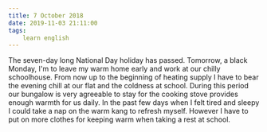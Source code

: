 ```yaml
---
title: 7 October 2018
date: 2019-11-03 21:11:00
tags:
    learn english
---
```


The seven-day long National Day holiday has passed. Tomorrow, a black Monday, I'm to leave my warm home early and work at our chilly schoolhouse. From now up to the beginning of heating supply I have to bear the evening chill at our flat and the coldness at school. During this period our bungalow is very agreeable to stay for the cooking stove provides enough warmth for us daily. In the past few days when I felt tired and sleepy I could take a nap on the warm kang to refresh myself. However I have to put on more clothes for keeping warm when taking a rest at school.   